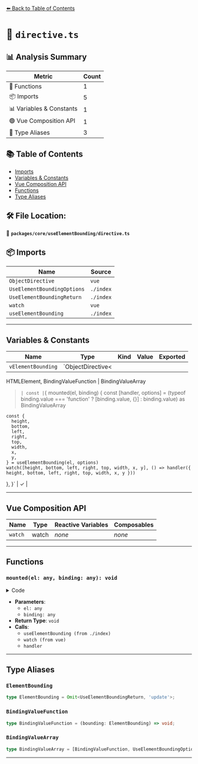 [⬅️ Back to Table of Contents](../../../index.md)

# 📄 `directive.ts`

## 📊 Analysis Summary

| Metric | Count |
|--------|-------|
| 🔧 Functions | 1 |
| 📦 Imports | 5 |
| 📊 Variables & Constants | 1 |
| 🟢 Vue Composition API | 1 |
| 📑 Type Aliases | 3 |

## 📚 Table of Contents

- [Imports](#imports)
- [Variables & Constants](#variables-constants)
- [Vue Composition API](#vue-composition-api)
- [Functions](#functions)
- [Type Aliases](#type-aliases)

## 🛠️ File Location:
📂 **`packages/core/useElementBounding/directive.ts`**

## 📦 Imports

| Name | Source |
|------|--------|
| `ObjectDirective` | `vue` |
| `UseElementBoundingOptions` | `./index` |
| `UseElementBoundingReturn` | `./index` |
| `watch` | `vue` |
| `useElementBounding` | `./index` |


---

## Variables & Constants

| Name | Type | Kind | Value | Exported |
|------|------|------|-------|----------|
| `vElementBounding` | `ObjectDirective<
  HTMLElement,
  BindingValueFunction | BindingValueArray
>` | const | `{
  mounted(el, binding) {
    const [handler, options] = (typeof binding.value === 'function' ? [binding.value, {}] : binding.value) as BindingValueArray

    const {
      height,
      bottom,
      left,
      right,
      top,
      width,
      x,
      y,
    } = useElementBounding(el, options)
    watch([height, bottom, left, right, top, width, x, y], () => handler({ height, bottom, left, right, top, width, x, y }))
  },
}` | ✓ |


---

## Vue Composition API

| Name | Type | Reactive Variables | Composables |
|------|------|-------------------|-------------|
| `watch` | watch | *none* | *none* |


---

## Functions

### `mounted(el: any, binding: any): void`

<details><summary>Code</summary>

```ts
mounted(el, binding) {
    const [handler, options] = (typeof binding.value === 'function' ? [binding.value, {}] : binding.value) as BindingValueArray

    const {
      height,
      bottom,
      left,
      right,
      top,
      width,
      x,
      y,
    } = useElementBounding(el, options)
    watch([height, bottom, left, right, top, width, x, y], () => handler({ height, bottom, left, right, top, width, x, y }))
  }
```
</details>

- **Parameters**:
  - `el: any`
  - `binding: any`
- **Return Type**: `void`
- **Calls**:
  - `useElementBounding (from ./index)`
  - `watch (from vue)`
  - `handler`

---

## Type Aliases

### `ElementBounding`

```ts
type ElementBounding = Omit<UseElementBoundingReturn, 'update'>;
```

### `BindingValueFunction`

```ts
type BindingValueFunction = (bounding: ElementBounding) => void;
```

### `BindingValueArray`

```ts
type BindingValueArray = [BindingValueFunction, UseElementBoundingOptions];
```


---